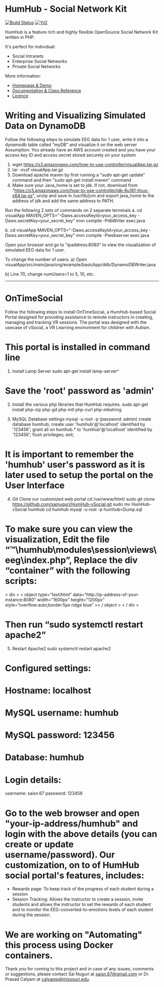 HumHub - Social Network Kit
===========================

[![Build Status](https://travis-ci.org/humhub/humhub.svg?branch=master)](https://travis-ci.org/humhub/humhub)
[![Yii2](https://img.shields.io/badge/Powered_by-Yii_Framework-green.svg?style=flat)](http://www.yiiframework.com/)

HumHub is a feature rich and highly flexible OpenSource Social Network Kit written in PHP.

It's perfect for individual:
- Social Intranets
- Enterprise Social Networks
- Private Social Networks

More information:
- [Homepage & Demo](http://www.humhub.org)
- [Documentation & Class Reference](http://docs.humhub.org)
- [Licence](http://www.humhub.org/licences)

# Writing and Visualizing Simulated Data on DynamoDB
Follow the following steps to simulate EEG data for 1 user, write it into a dynamodb table called "myDB" and visualize it on the web server
Assumption: You already have an AWS account created and you have your access key ID and access secret stored securely on your system

1. wget https://s3.amazonaws.com/how-to-use-controller/visualApp.tar.gz
2. tar -xvzf visualApp.tar.gz
3. Download apache maven by first running a "sudo apt-get update" command and then "sudo apt-get install maven" command
4. Make sure your Java_home is set to jdk. If not, download from "https://s3.amazonaws.com/how-to-use-controller/jdk-8u181-linux-x64.tar.gz", unzip and save in /usr/lib/jvm and export java_home to the address of jdk and add the same address to PATH.

Run the following 2 sets of commands on 2 separate terminals
a. cd visualApp
    MAVEN_OPTS="-Daws.accessKeyId=your_access_key -Daws.secretKey=your_secret_key" mvn
compile -PdbWriter exec:java

b. cd visualApp
    MAVEN_OPTS="-Daws.accessKeyId=your_access_key -Daws.secretKey=your_secret_key" mvn
compile -Pwebserver exec:java

Open your browser and go to "ipaddress:8080" to view the visualization of simulated EEG data for 1 user. 

To change the number of users:
a) Open visualApp/src/main/java/org/example/basicApp/ddb/DynamoDBWriter.java

b) Line 70, change numUsers=1 to 5, 10, etc.

---------------------------------------------------------------------------------------------

# OnTimeSocial

Follow the following steps to install OnTimeSocial, a HumHub-based Social Portal designed for providing assistance to remote instructors in creating, managing and tracking VR sessions. The portal was designed with the usecase of vSocial, a VR Learning environment for children with Autism.

# This portal is installed in command line

1. Install Lamp Server
    sudo apt-get install lamp-server^
# Save the 'root' password as 'admin'

2. Install the various php libraries that HumHub requires. 
    sudo apt-get install php-zip php-gd php-intl php-curl php-mbstring
    
3. MySQL Database settings
    mysql -u root -p (password: admin)
    create database humhub;
    create user 'humhub'@'localhost' identified by '123456';
    grant all on humhub.* to 'humhub'@'localhost' identified by '123456';
    flush privileges;
    exit;
# It is important to remember the 'humhub' user's password as it is later used to setup the portal on the User Interface


4. Git Clone our customized web portal
    cd /var/www/html/
    sudo git clone https://github.com/sainuguri/HumHub-vSocial.git
    sudo mv HumHub-vSocial humhub
    cd humhub
    mysql -u root -p humhub<Dump.sql

# To make sure you can view the visualization, Edit the file  “™\humhub\modules\session\views\eeg\index.php”, Replace the div “container” with the following scripts:

< div >
           	< object type=”text/html” data=”http://ip-address-of-your-instance:8080” width=”1600px” height=”1200px” style=”overflow:auto;border:5px ridge blue” >< / object >
< / div >


# Then run “sudo systemctl restart apache2”

5. Restart Apache2
sudo systemctl restart apache2

# Configured settings:  
# Hostname: localhost
# MySQL username: humhub
# MySQL password: 123456
# Database: humhub

# Login details:
username: saisn.67
password: 123456

# Go to the web browser and open "your-ip-address/humhub" and login with the above details (you can create or update username/password). Our customization, on to of HumHub social portal's features, includes: 
- Rewards page: To keep track of the progress of each student during a session
- Session Tracking: Allows the instructor to create a session, invite students and allows the instructor to set the rewards of each student and to monitor the EEG-converted-to-emotions levels of each student during the session.


# We are working on "Automating" this process using Docker containers.

Thank you for coming to this project and in case of any issues, comments or suggestions, please contact Sai Nuguri at saisn.67@gmail.com or Dr. Prasad Calyam at calyamp@missouri.edu.



